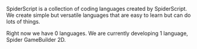 SpiderScript is a collection of coding languages created by SpiderScript. We create simple but versatile languages that are easy to learn but can do lots of things.

Right now we have 0 languages. We are currently developing 1 language, Spider GameBuilder 2D.
